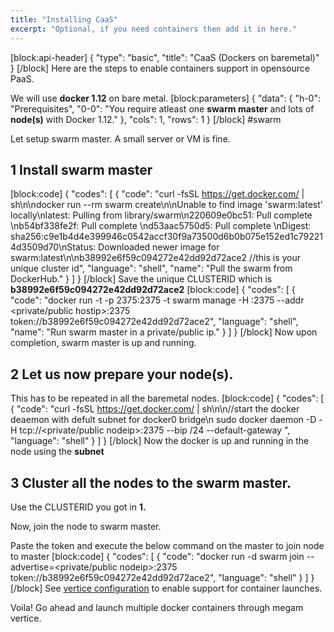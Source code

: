 ```yaml
---
title: "Installing CaaS"
excerpt: "Optional, if you need containers then add it in here."
---
```

[block:api-header]
{
  "type": "basic",
  "title": "CaaS (Dockers on baremetal)"
}
[/block]
Here are the steps to enable containers support in opensource PaaS. 

We will use **docker 1.12** on bare metal.
[block:parameters]
{
  "data": {
    "h-0": "Prerequisites",
    "0-0": "You require atleast one <b>swarm master</b>    and lots of <b>node(s)</b> with Docker 1.12."
  },
  "cols": 1,
  "rows": 1
}
[/block]
#swarm

Let setup swarm master. A small server or VM is fine. 

## 1 Install swarm master
[block:code]
{
  "codes": [
    {
      "code": "curl -fsSL https://get.docker.com/ | sh\n\ndocker run --rm swarm create\n\nUnable to find image 'swarm:latest' locally\nlatest: Pulling from library/swarm\n220609e0bc51: Pull complete \nb54bf338fe2f: Pull complete \nd53aac5750d5: Pull complete \nDigest: sha256:c9e1b4d4e399946c0542accf30f9a73500d6b0b075e152ed1c792214d3509d70\nStatus: Downloaded newer image for swarm:latest\n\nb38992e6f59c094272e42dd92d72ace2  //this is your unique cluster id",
      "language": "shell",
      "name": "Pull the swarm from DockerHub."
    }
  ]
}
[/block]
Save the unique CLUSTERID which is **b38992e6f59c094272e42dd92d72ace2**
[block:code]
{
  "codes": [
    {
      "code": "docker run -t -p 2375:2375 -t swarm manage -H :2375 --addr <private/public hostip>:2375  token://b38992e6f59c094272e42dd92d72ace2",
      "language": "shell",
      "name": "Run swarm master in a private/public ip."
    }
  ]
}
[/block]
Now upon completion, swarm master is up and running.

## 2 Let us now prepare your node(s).

This has to be repeated in all the baremetal nodes. 
[block:code]
{
  "codes": [
    {
      "code": "curl -fsSL https://get.docker.com/ | sh\n\n//start the docker deaemon with defult subnet for docker0 bridge\n sudo docker daemon -D -H tcp://<private/public nodeip>:2375 --bip <subnet>/24 --default-gateway <ip>",
      "language": "shell"
    }
  ]
}
[/block]
Now the docker is up and running in the node using the **subnet**


## 3 Cluster all the nodes to the swarm master.

Use the CLUSTERID you got in **1.**

Now, join the  node to swarm master.

Paste the token and execute the below command on the master to join node to master
[block:code]
{
  "codes": [
    {
      "code": "docker run -d swarm join --advertise=<private/public nodeip>:2375 token://b38992e6f59c094272e42dd92d72ace2",
      "language": "shell"
    }
  ]
}
[/block]
See [vertice configuration](doc:vertice_configuration)  to enable support for container launches.

Voila! Go ahead and launch multiple docker containers through megam vertice.